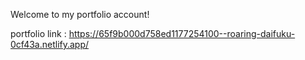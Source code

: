Welcome to my portfolio account!

portfolio link : https://65f9b000d758ed1177254100--roaring-daifuku-0cf43a.netlify.app/
